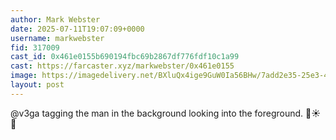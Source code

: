 ```yaml
---
author: Mark Webster
date: 2025-07-11T19:07:09+0000
username: markwebster
fid: 317009
cast_id: 0x461e0155b690194fbc69b2867df776fdf10c1a99
cast: https://farcaster.xyz/markwebster/0x461e0155
image: https://imagedelivery.net/BXluQx4ige9GuW0Ia56BHw/7add2e35-25e3-416f-0d59-041463ea3b00/original
layout: post
---
```

@v3ga tagging the man in the background looking into the foreground. 💪☀️🤟  

<img src='https://imagedelivery.net/BXluQx4ige9GuW0Ia56BHw/7add2e35-25e3-416f-0d59-041463ea3b00/original' alt='' referrerpolicy='no-referrer'/>